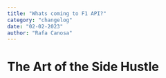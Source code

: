 ```yaml
---
title: "Whats coming to F1 API?"
category: "changelog"
date: "02-02-2023"
author: "Rafa Canosa"
---
```


# The Art of the Side Hustle
